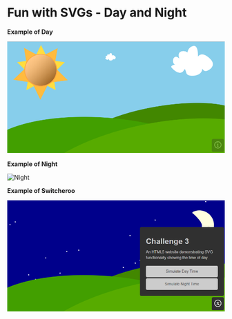 # Fun with SVGs - Day and Night

**Example of Day**

![Day](screenshots/day.png)

**Example of Night**

![Night](screenshot/night.png)

**Example of Switcheroo**

![Switcheroo](screenshots/switcheroo.png)

